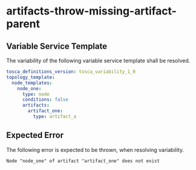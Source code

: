 # artifacts-throw-missing-artifact-parent


## Variable Service Template

The variability of the following variable service template shall be resolved.

```yaml linenums="1"
tosca_definitions_version: tosca_variability_1_0
topology_template:
  node_templates:
    node_one:
      type: node
      conditions: false
      artifacts:
        artifact_one:
          type: artifact_a

```








## Expected Error

The following error is expected to be thrown, when resolving variability.

```text linenums="1"
Node "node_one" of artifact "artifact_one" does not exist

```

